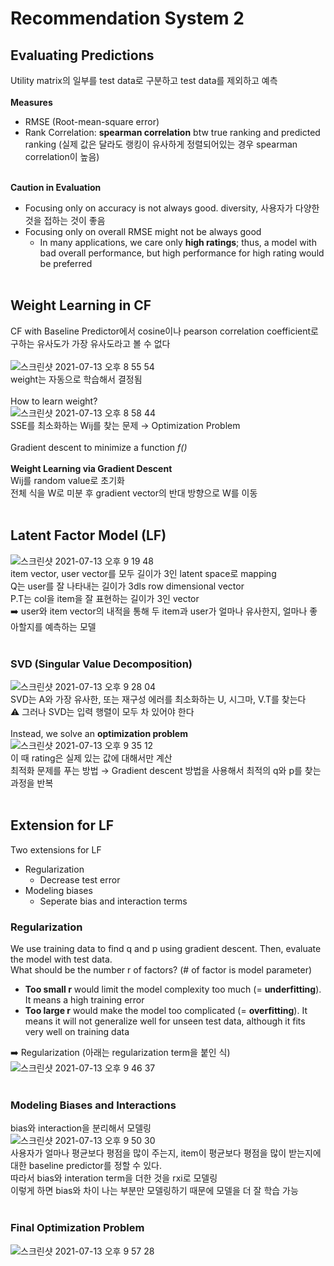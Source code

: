 # Recommendation System 2
## Evaluating Predictions
Utility matrix의 일부를 test data로 구분하고 test data를 제외하고 예측 <br><br>
**Measures**<br>
- RMSE (Root-mean-square error)
- Rank Correlation: **spearman correlation** btw true ranking and predicted ranking (실제 값은 달라도 랭킹이 유사하게 정렬되어있는 경우 spearman correlation이 높음)
<br><br>

**Caution in Evaluation**<br>
- Focusing only on accuracy is not always good. diversity, 사용자가 다양한 것을 접하는 것이 좋음
- Focusing only on overall RMSE might not be always good 
  - In many applications, we care only **high ratings**; thus, a model with bad overall performance, but high performance for high rating would be preferred 
<br><br>

## Weight Learning in CF
CF with Baseline Predictor에서 cosine이나 pearson correlation coefficient로 구하는 유사도가 가장 유사도라고 볼 수 없다<br><br>
![스크린샷 2021-07-13 오후 8 55 54](https://user-images.githubusercontent.com/67621291/125447495-018c832c-ceac-4c93-aef9-ffb8f312a9bd.png)<br>
weight는 자동으로 학습해서 결정됨 <br><br>
How to learn weight?<br>
![스크린샷 2021-07-13 오후 8 58 44](https://user-images.githubusercontent.com/67621291/125447847-26825407-fa71-4a90-9e71-abb693461515.png)<br>
SSE를 최소화하는 Wij를 찾는 문제 → Optimization Problem <br><br>
Gradient descent to minimize a function *f()*<br><br>
**Weight Learning via Gradient Descent**<br>
Wij를 random value로 초기화<br>전체 식을 W로 미분 후 gradient vector의 반대 방향으로 W를 이동 <br><br>

## Latent Factor Model (LF)
![스크린샷 2021-07-13 오후 9 19 48](https://user-images.githubusercontent.com/67621291/125450376-4e9bfa06-3efe-4a7d-911d-07880bdf347f.png)<br>
item vector, user vector를 모두 길이가 3인 latent space로 mapping <br>Q는 user를 잘 나타내는 길이가 3dls row dimensional vector <br>P.T는 col을 item을 잘 표현하는 길이가 3인 vector<br>
➡️ user와 item vector의 내적을 통해 두 item과 user가 얼마나 유사한지, 얼마나 좋아할지를 예측하는 모델<br><br>

### SVD (Singular Value Decomposition)
![스크린샷 2021-07-13 오후 9 28 04](https://user-images.githubusercontent.com/67621291/125451532-1284099a-a223-44d8-9cae-760f678e7df9.png)<br>
SVD는 A와 가장 유사한, 또는 재구성 에러를 최소화하는 U, 시그마, V.T를 찾는다<br>
⚠️ 그러나 SVD는 입력 행렬이 모두 차 있어야 한다<br><br>
Instead, we solve an **optimization problem**<br>
![스크린샷 2021-07-13 오후 9 35 12](https://user-images.githubusercontent.com/67621291/125452448-9ae13c9c-219e-490d-96d0-3d5b4066e839.png)<br>
이 때 rating은 실제 있는 값에 대해서만 계산<br> 최적화 문제를 푸는 방법 → Gradient descent 방법을 사용해서 최적의 q와 p를 찾는 과정을 반복
<br><br>

## Extension for LF 
Two extensions for LF
- Regularization
  - Decrease test error
- Modeling biases
  - Seperate bias and interaction terms 

### Regularization
We use training data to find q and p using gradient descent. Then, evaluate the model with test data. <br>
What should be the number r of factors? (# of factor is model parameter)
- **Too small r** would limit the model complexity too much (= **underfitting**). It means a high training error
- **Too large r** would make the model too complicated (= **overfitting**). It means it will not generalize well for unseen test data, although it fits very well on training data

➡️ Regularization (아래는 regularization term을 붙인 식)<br>
![스크린샷 2021-07-13 오후 9 46 37](https://user-images.githubusercontent.com/67621291/125453974-8e005b54-70e0-4b02-a006-fd52e4437f7e.png)<br><br>

### Modeling Biases and Interactions
bias와 interaction을 분리해서 모델링<br>
![스크린샷 2021-07-13 오후 9 50 30](https://user-images.githubusercontent.com/67621291/125454526-ad879cdb-c2ed-4bef-94c4-4530a59dfe31.png)<br>
사용자가 얼마나 평균보다 평점을 많이 주는지, item이 평균보다 평점을 많이 받는지에 대한 baseline predictor를 정할 수 있다. <br>따라서 bias와  interation term을 더한 것을 rxi로 모델링<br>
이렇게 하면 bias와 차이 나는 부분만 모델링하기 때문에 모델을 더 잘 학습 가능<br><br>

### Final Optimization Problem 
![스크린샷 2021-07-13 오후 9 57 28](https://user-images.githubusercontent.com/67621291/125455427-662f54fd-f034-43c1-89d0-2df01b02207d.png)
